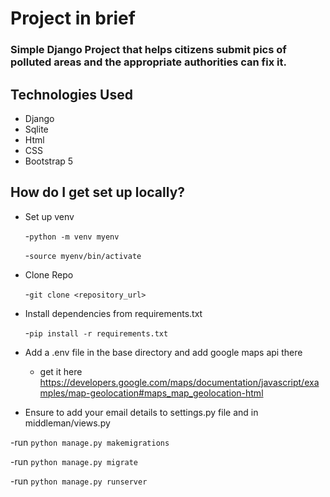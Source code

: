 # Project in brief

### Simple Django Project that helps citizens submit pics of polluted areas and the appropriate authorities can fix it.

## Technologies Used

- Django
- Sqlite
- Html
- CSS
- Bootstrap 5

## How do I get set up locally?

- Set up venv
  
  -`python -m venv myenv`
  
  -`source myenv/bin/activate`
  
- Clone Repo
  
  -`git clone <repository_url>`
  
- Install dependencies from requirements.txt
  
  -`pip install -r requirements.txt`
  
- Add a .env file in the base directory and add google maps api there
  
  - get it here https://developers.google.com/maps/documentation/javascript/examples/map-geolocation#maps_map_geolocation-html

- Ensure to add your email details to settings.py file and in middleman/views.py
    
-run `python manage.py makemigrations`

-run `python manage.py migrate`

-run `python manage.py runserver`

